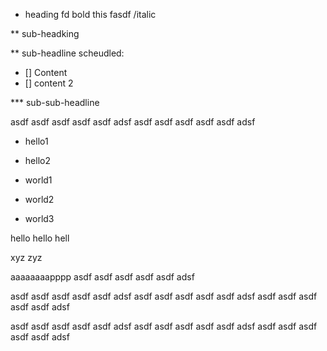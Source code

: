 


* heading 
  fd bold this fasdf
  /italic

** sub-headking

** sub-headline
   scheudled: 
   - [] Content
   - [] content 2

*** sub-sub-headline


asdf asdf asdf asdf asdf adsf
asdf asdf asdf asdf asdf adsf


- hello1
- hello2

- world1
- world2
- world3

hello
hello
hell

xyz
zyz

aaaaaaaapppp
asdf asdf asdf asdf asdf adsf

asdf asdf asdf asdf asdf adsf
asdf asdf asdf asdf asdf adsf
asdf asdf asdf asdf asdf adsf

asdf asdf asdf asdf asdf adsf
asdf asdf asdf asdf asdf adsf
asdf asdf asdf asdf asdf adsf







